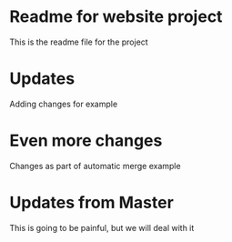 # Readme for website project

This is the readme file for the project

# Updates

Adding changes for example

# Even more changes

Changes as part of automatic merge example

# Updates from Master

This is going to be painful, but we will deal with it
